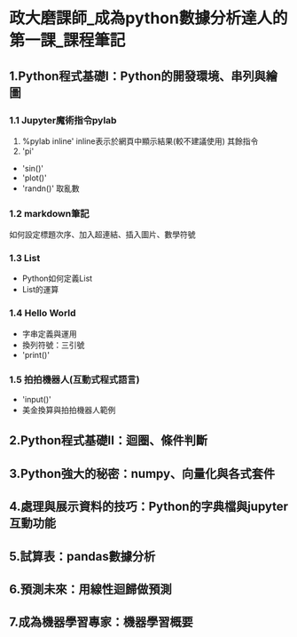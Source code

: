 
# **政大磨課師_成為python數據分析達人的第一課_課程筆記**

## 1.Python程式基礎I：Python的開發環境、串列與繪圖 

### 1.1 Jupyter魔術指令pylab

  1. %pylab inline' inline表示於網頁中顯示結果(較不建議使用)
  其餘指令
  2. 'pi'
  - 'sin()'
  - 'plot()'
  - 'randn()' 取亂數

### 1.2 markdown筆記
  如何設定標題次序、加入超連結、插入圖片、數學符號

### 1.3 List
  - Python如何定義List
  - List的運算

### 1.4 Hello World
  - 字串定義與運用
  - 換列符號：三引號
  - 'print()'

### 1.5 拍拍機器人(互動式程式語言)
  - 'input()'
  - 美金換算與拍拍機器人範例
  
## 2.Python程式基礎II：迴圈、條件判斷


## 3.Python強大的秘密：numpy、向量化與各式套件

## 4.處理與展示資料的技巧：Python的字典檔與jupyter互動功能

## 5.試算表：pandas數據分析

## 6.預測未來：用線性迴歸做預測

## 7.成為機器學習專家：機器學習概要
